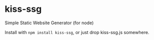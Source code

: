 # kiss-ssg
Simple Static Website Generator (for node)

Install with `npm install kiss-ssg`, or just drop kiss-ssg.js somewhere.

